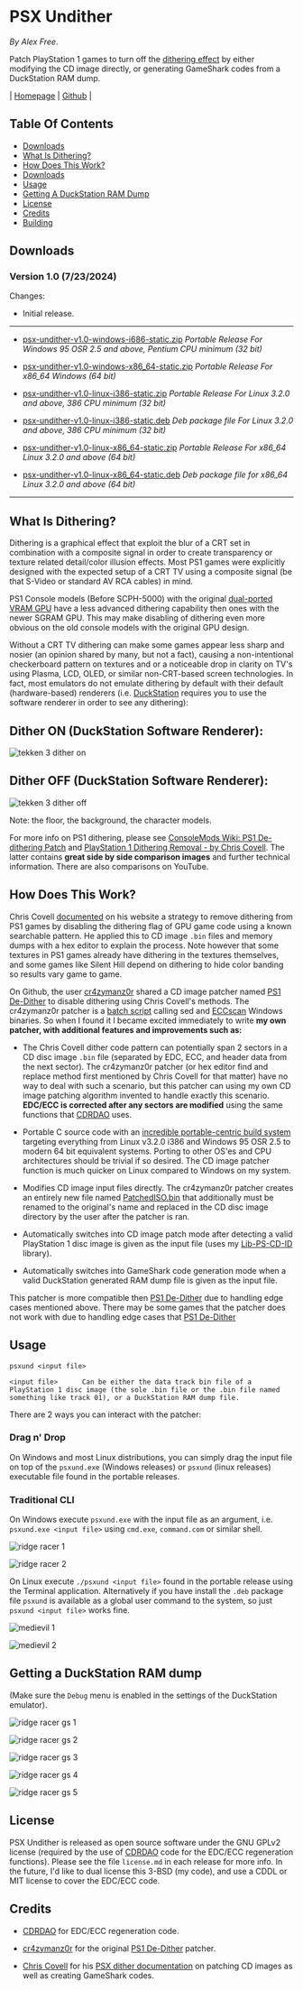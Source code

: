 # PSX Undither

_By Alex Free_.

Patch PlayStation 1 games to turn off the [dithering effect](#what-is-dithering) by either modifying the CD image directly, or generating GameShark codes from a DuckStation RAM dump.

| [Homepage](https://alex-free.github.io/psx-undither) | [Github](https://github.com/alex-free/psx-undither) |

## Table Of Contents

*   [Downloads](#downloads)
*   [What Is Dithering?](#what-is-dithering)
*   [How Does This Work?](#how-does-this-work)
*   [Downloads](#downloads)
*   [Usage](#usage)
*   [Getting A DuckStation RAM Dump](#getting-a-duckstation-ram-dump)
*   [License](#license)
*   [Credits](#credits)
*   [Building](build.md)

## Downloads

### Version 1.0 (7/23/2024)

Changes:

*    Initial release.

----------------------------------------------------

*	[psx-undither-v1.0-windows-i686-static.zip](https://github.com/alex-free/psx-undither/releases/download/v1.0/psx-undither-v1.0-windows-i686-static.zip) _Portable Release For Windows 95 OSR 2.5 and above, Pentium CPU minimum (32 bit)_

*	[psx-undither-v1.0-windows-x86\_64-static.zip](https://github.com/alex-free/psx-undither/releases/download/v1.0/psx-undither-v1.0-windows-x86_64-static.zip) _Portable Release For x86_64 Windows (64 bit)_

*	[psx-undither-v1.0-linux-i386-static.zip](https://github.com/alex-free/psx-undither/releases/download/v1.0/psx-undither-v1.0-linux-i386-static.zip) _Portable Release For Linux 3.2.0 and above, 386 CPU minimum (32 bit)_

*	[psx-undither-v1.0-linux-i386-static.deb](https://github.com/alex-free/psx-undither/releases/download/v1.0/psx-undither-v1.0-linux-i386-static.deb) _Deb package file For Linux 3.2.0 and above, 386 CPU minimum (32 bit)_

*	[psx-undither-v1.0-linux-x86\_64-static.zip](https://github.com/alex-free/psx-undither/releases/download/v1.0/psx-undither-v1.0-linux-x86_64-static.zip) _Portable Release For x86\_64 Linux 3.2.0 and above (64 bit)_

*	[psx-undither-v1.0-linux-x86\_64-static.deb](https://github.com/alex-free/psx-undither/releases/download/v1.0/psx-undither-v1.0-linux-x86_64-static.deb) _Deb package file for x86_64 Linux 3.2.0 and above (64 bit)_

---------------------------------------

## What Is Dithering?

Dithering is a graphical effect that exploit the blur of a CRT set in combination with a composite signal in order to create transparency or texture related detail/color illusion effects. Most PS1 games were explicitly designed with the expected setup of a CRT TV using a composite signal (be that S-Video or standard AV RCA cables) in mind.

PS1 Console models (Before SCPH-5000) with the original [dual-ported VRAM GPU](https://problemkaputt.de/psx-spx.htm#gpuversions) have a less advanced dithering capability then ones with the newer SGRAM GPU. This may make disabling of dithering even more obvious on the old console models with the original GPU design.

Without a CRT TV dithering can make some games appear less sharp and nosier (an opinion shared by many, but not a fact), causing a non-intentional checkerboard pattern on textures and or a noticeable drop in clarity on TV's using Plasma, LCD, OLED, or similar non-CRT-based screen technologies. In fact, most emulators do not emulate dithering by default with their default (hardware-based) renderers (i.e. [DuckStation](https://www.duckstation.org/) requires you to use the software renderer in order to see any dithering):

## Dither ON (DuckStation Software Renderer):
![tekken 3 dither on](images/tekken-3-dither-on.png)

## Dither OFF (DuckStation Software Renderer):
![tekken 3 dither off](images/tekken-3-dither-off.png)

Note: the floor, the background, the character models.

For more info on PS1 dithering, please see [ConsoleMods Wiki: PS1 De-dithering Patch](https://consolemods.org/wiki/PS1:De-dithering_Patch) and [PlayStation 1 Dithering Removal - by Chris Covell](https://www.chrismcovell.com/psxdither.html). The latter contains **great side by side comparison images** and further technical information. There are also comparisons on YouTube.

## How Does This Work?

Chris Covell [documented](https://www.chrismcovell.com/psxdither.html) on his website a strategy to remove dithering from PS1 games by disabling the dithering flag of GPU game code using a known searchable pattern. He applied this to CD image `.bin` files and memory dumps with a hex editor to explain the process. Note however that some textures in PS1 games already have dithering in the textures themselves, and some games like Silent Hill depend on dithering to hide color banding so results vary game to game.

On Github, the user [cr4zymanz0r](https://github.com/cr4zymanz0r) shared a CD image patcher named [PS1 De-Dither](https://github.com/cr4zymanz0r/PS1_De-Dither) to disable dithering using Chris Covell's methods. The cr4zymanz0r patcher is a [batch script](https://github.com/cr4zymanz0r/PS1_De-Dither/blob/master/Patch_PS1_dither.bat) calling sed and [ECCscan](https://github.com/Terraonion-dev/ECCScan) Windows binaries. So when I found it I became excited immediately to write **my own patcher, with additional features and improvements such as:**

*   The Chris Covell dither code pattern can potentially span 2 sectors in a CD disc image `.bin` file (separated by EDC, ECC, and header data from the next sector). The cr4zymanz0r patcher (or hex editor find and replace method first mentioned by Chris Covell for that matter) have no way to deal with such a scenario, but this patcher can using my own CD image patching algorithm invented to handle exactly this scenario. **EDC/ECC is corrected after any sectors are modified** using the same functions that [CDRDAO](https://github.com/cdrdao/cdrdao) uses.

*   Portable C source code with an [incredible portable-centric build system](https://gitub.com/ezre) targeting everything from Linux v3.2.0 i386 and Windows 95 OSR 2.5 to modern 64 bit equivalent systems. Porting to other OS'es and CPU architectures should be trivial if so desired. The CD image patcher function is much quicker on Linux compared to Windows on my system.

*   Modifies CD image input files directly. The cr4zymanz0r patcher creates an entirely new file named [PatchedISO.bin](https://github.com/cr4zymanz0r/PS1_De-Dither/blob/8a63a13449eb98449966317d724c14132dae76c4/Patch_PS1_dither.bat#L12) that additionally must be renamed to the original's name and replaced in the CD disc image directory by the user after the patcher is ran.

*   Automatically switches into CD image patch mode after detecting a valid PlayStation 1 disc image is given as the input file (uses my [Lib-PS-CD-ID](https://github.com/alex-free/lib-ps-cd-id) library).    

*   Automatically switches into GameShark code generation mode when a valid DuckStation generated RAM dump file is given as the input file.

This patcher is more compatible then [PS1 De-Dither](https://github.com/cr4zymanz0r/PS1_De-Dither) due to handling edge cases mentioned above. There may be some games that the patcher does not work with
due to handling edge cases that [PS1 De-Dither](https://github.com/cr4zymanz0r/PS1_De-Dither)

## Usage

`psxund <input file>`

`<input file>      Can be either the data track bin file of a PlayStation 1 disc image (the sole .bin file or the .bin file named something like track 01), or a DuckStation RAM dump file.`

There are 2 ways you can interact with the patcher:

### Drag n' Drop

On Windows and most Linux distributions, you can simply drag the input file on top of the `psxund.exe` (Windows releases) or `psxund` (linux releases) executable file found in the portable releases.

### Traditional CLI

On Windows execute `psxund.exe` with the input file as an argument, i.e. `psxund.exe <input file>` using `cmd.exe`, `command.com`  or similar shell. 

![ridge racer 1](images/ridge-racer-1.png)

![ridge racer 2](images/ridge-racer-2.png)

On Linux execute `./psxund <input file>` found in the portable release using the Terminal application. Alternatively if you have install the `.deb` package file `psxund`  is available as a global user command to the system, so just `psxund <input file>` works fine.

![medievil 1](images/medievil-1.png)

![medievil 2](images/medievil-2.png)

## Getting a DuckStation RAM dump

(Make sure the `Debug` menu is enabled in the settings of the DuckStation emulator).

![ridge racer gs 1](images/ridge-racer-gs-1.png)

![ridge racer gs 2](images/ridge-racer-gs-2.png)

![ridge racer gs 3](images/ridge-racer-gs-3.png)

![ridge racer gs 4](images/ridge-racer-gs-4.png)

![ridge racer gs 5](images/ridge-racer-gs-5.png)

## License

PSX Undither is released as open source software under the GNU GPLv2 license (required by the use of [CDRDAO](https://github.com/cdrdao/cdrdao) code for the EDC/ECC regeneration functions). Please see the file `license.md` in each release for more info. In the future, I'd like to dual license this 3-BSD (my code), and use a CDDL or MIT license to cover the EDC/ECC code.

## Credits

*   [CDRDAO](https://github.com/cdrdao/cdrdao) for EDC/ECC regeneration code.

*	[cr4zymanz0r](https://github.com/cr4zymanz0r) for the original [PS1 De-Dither](https://github.com/cr4zymanz0r/PS1_De-Dither) patcher.

*   [Chris Covell](https://www.chrismcovell.com) for his [PSX dither documentation](https://www.chrismcovell.com/psxdither.html) on patching CD images as well as creating GameShark codes.